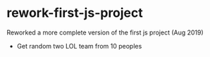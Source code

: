 # rework-first-js-project

Reworked a more complete version of the first js project (Aug 2019)

- Get random two LOL team from 10 peoples
